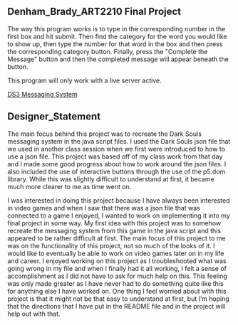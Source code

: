 ## Denham_Brady_ART2210 Final Project

The way this program works is to type in the corresponding number in the first box and hit submit.
Then find the category for the word you would like to show up, then type the number for that word in the box and then press the corresponding category button.
Finally, press the "Complete the Message" button and then the completed message will appear beneath the button.

This program will only work with a live server active.

[DS3 Messaging System](https://bdenha3.github.io/Denham_Brady_ART2210/Final_Project/Final_Project.html)

## Designer_Statement

The main focus behind this project was to recreate the Dark Souls messaging system in the java script files. I used the Dark Souls json file that we used in another class session when we first were introduced to how to use a json file. This project was based off of my class work from that day and I made some good progress about how to work around the json files. I also included the use of interactive buttons through the use of the p5.dom library. While this was slightly difficult to understand at first, it became much more clearer to me as time went on.

I was interested in doing this project because I have always been interested in video games and when I saw that there was a json file that was connected to a game I enjoyed, I wanted to work on implementing it into my final project in some way. My first idea with this project was to somehow recreate the messaging system from this game in the java script and this appeared to be rather difficult at first. The main focus of this project to me was on the functionality of this project, not so much of the looks of it. I would like to eventually be able to work on video games later on in my life and career. I enjoyed working on this project as I troubleshooted what was going wrong in my file and when I finally had it all working, I felt a sense of accomplishment as I did not have to ask for much help on this. This feeling was only made greater as I have never had to do something quite like this for anything else I have worked on. One thing I feel worried about with this project is that it might not be that easy to understand at first, but I’m hoping that the directions that I have put in the README file and in the project will help out with that.